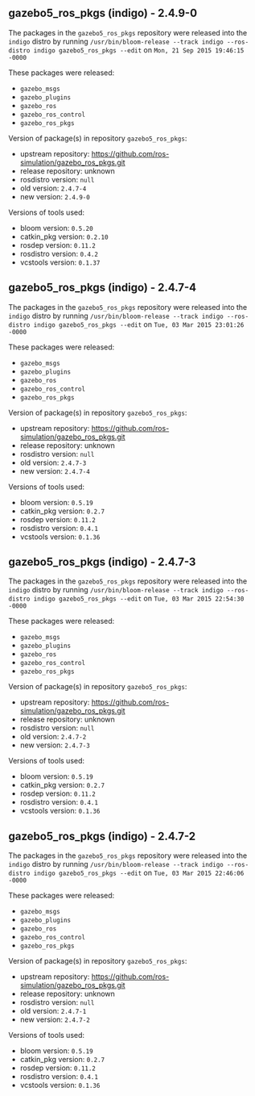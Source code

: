 ## gazebo5_ros_pkgs (indigo) - 2.4.9-0

The packages in the `gazebo5_ros_pkgs` repository were released into the `indigo` distro by running `/usr/bin/bloom-release --track indigo --ros-distro indigo gazebo5_ros_pkgs --edit` on `Mon, 21 Sep 2015 19:46:15 -0000`

These packages were released:
- `gazebo_msgs`
- `gazebo_plugins`
- `gazebo_ros`
- `gazebo_ros_control`
- `gazebo_ros_pkgs`

Version of package(s) in repository `gazebo5_ros_pkgs`:
- upstream repository: https://github.com/ros-simulation/gazebo_ros_pkgs.git
- release repository: unknown
- rosdistro version: `null`
- old version: `2.4.7-4`
- new version: `2.4.9-0`

Versions of tools used:
- bloom version: `0.5.20`
- catkin_pkg version: `0.2.10`
- rosdep version: `0.11.2`
- rosdistro version: `0.4.2`
- vcstools version: `0.1.37`


## gazebo5_ros_pkgs (indigo) - 2.4.7-4

The packages in the `gazebo5_ros_pkgs` repository were released into the `indigo` distro by running `/usr/bin/bloom-release --track indigo --ros-distro indigo gazebo5_ros_pkgs --edit` on `Tue, 03 Mar 2015 23:01:26 -0000`

These packages were released:
- `gazebo_msgs`
- `gazebo_plugins`
- `gazebo_ros`
- `gazebo_ros_control`
- `gazebo_ros_pkgs`

Version of package(s) in repository `gazebo5_ros_pkgs`:
- upstream repository: https://github.com/ros-simulation/gazebo_ros_pkgs.git
- release repository: unknown
- rosdistro version: `null`
- old version: `2.4.7-3`
- new version: `2.4.7-4`

Versions of tools used:
- bloom version: `0.5.19`
- catkin_pkg version: `0.2.7`
- rosdep version: `0.11.2`
- rosdistro version: `0.4.1`
- vcstools version: `0.1.36`


## gazebo5_ros_pkgs (indigo) - 2.4.7-3

The packages in the `gazebo5_ros_pkgs` repository were released into the `indigo` distro by running `/usr/bin/bloom-release --track indigo --ros-distro indigo gazebo5_ros_pkgs --edit` on `Tue, 03 Mar 2015 22:54:30 -0000`

These packages were released:
- `gazebo_msgs`
- `gazebo_plugins`
- `gazebo_ros`
- `gazebo_ros_control`
- `gazebo_ros_pkgs`

Version of package(s) in repository `gazebo5_ros_pkgs`:
- upstream repository: https://github.com/ros-simulation/gazebo_ros_pkgs.git
- release repository: unknown
- rosdistro version: `null`
- old version: `2.4.7-2`
- new version: `2.4.7-3`

Versions of tools used:
- bloom version: `0.5.19`
- catkin_pkg version: `0.2.7`
- rosdep version: `0.11.2`
- rosdistro version: `0.4.1`
- vcstools version: `0.1.36`


## gazebo5_ros_pkgs (indigo) - 2.4.7-2

The packages in the `gazebo5_ros_pkgs` repository were released into the `indigo` distro by running `/usr/bin/bloom-release --track indigo --ros-distro indigo gazebo5_ros_pkgs --edit` on `Tue, 03 Mar 2015 22:46:06 -0000`

These packages were released:
- `gazebo_msgs`
- `gazebo_plugins`
- `gazebo_ros`
- `gazebo_ros_control`
- `gazebo_ros_pkgs`

Version of package(s) in repository `gazebo5_ros_pkgs`:
- upstream repository: https://github.com/ros-simulation/gazebo_ros_pkgs.git
- release repository: unknown
- rosdistro version: `null`
- old version: `2.4.7-1`
- new version: `2.4.7-2`

Versions of tools used:
- bloom version: `0.5.19`
- catkin_pkg version: `0.2.7`
- rosdep version: `0.11.2`
- rosdistro version: `0.4.1`
- vcstools version: `0.1.36`



